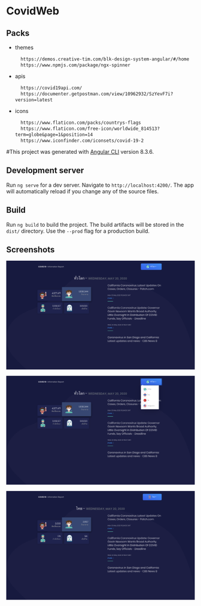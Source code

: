 # CovidWeb

## Packs

- themes
  ```
    https://demos.creative-tim.com/blk-design-system-angular/#/home
    https://www.npmjs.com/package/ngx-spinner
  ```

- apis
  ```
    https://covid19api.com/
    https://documenter.getpostman.com/view/10962932/SzYevF7i?version=latest
  ```

- icons
  ```
    https://www.flaticon.com/packs/countrys-flags
    https://www.flaticon.com/free-icon/worldwide_814513?term=globe&page=1&position=14
    https://www.iconfinder.com/iconsets/covid-19-2
  ```
 
#This project was generated with [Angular CLI](https://github.com/angular/angular-cli) version 8.3.6.

## Development server

Run `ng serve` for a dev server. Navigate to `http://localhost:4200/`. The app will automatically reload if you change any of the source files.

## Build

Run `ng build` to build the project. The build artifacts will be stored in the `dist/` directory. Use the `--prod` flag for a production build.

## Screenshots
  ![1](https://github.com/devsun19151295/covid-web-angular/blob/master/screenshots/Screen%20Shot%202563-05-20%20at%2019.09.25.png)
  
  ![2](https://github.com/devsun19151295/covid-web-angular/blob/master/screenshots/Screen%20Shot%202563-05-20%20at%2019.09.49.png)
  
  ![3](https://github.com/devsun19151295/covid-web-angular/blob/master/screenshots/Screen%20Shot%202563-05-20%20at%2019.09.59.png)

